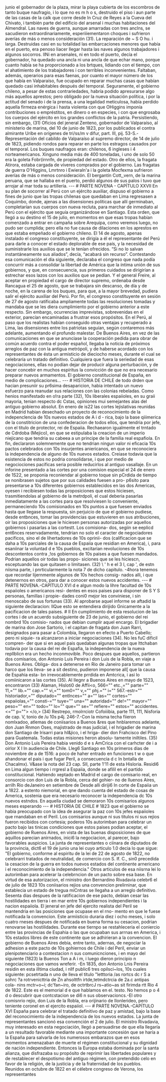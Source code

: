 junio el gobernador de la plaza, mirar la playa cubierta de los escombros de tanto buque naufragio, i lo que no es m h o s, destruido el piso i aun parte de las casas de la calk que corre desde In Cruz de Reyes a la Cueva del Chivato, i también parte del edificio del arsenal i muchas habitaciones del Almendral. Las naves de guerra, aunque amarradas con tres anclns, se sacudieron extraordinariamente, esperiiiementaron choques i sufrieron averías de más o menos consideración (31). La reparación de ~ S O hu. i larga. Destruidas casi en su totalidad las embarcaciones menores que había en el puerto, era penoso Iiacer llegar hasta las naves algunos trabajadores i algunos socorros. llNi en arsenales, ni en todo el puerto, decía el gobernador, ha quedado una ancla ni una ancla de que echar mano, porque cuanto había se ha proporcionado a los brtques, lidiando con el tiempo, con el ahatimiento de los trabajadores i con terribles inconvenientes. Faltaban, además, operarios para esas faenas, por cuanto el mayor número de los que había en Valparaíso, fue ocupado en reparar muchas casas que habían quedado casi inhabitables después del temporal. Seguramente, el gobierno chileno, a pesar de estas contrariedades, habría podido apresurarse algo más aquellos aprestos; pero obligado por la nueva situación política, i por la actitud del senado i de la prensa, a una legalidad meticulosa, había perdido aquella firmeza enérgica i hasta violenta con que OHiggins imponía contribuciones o empréstitos, en dinero o en especies, i con que engrosaba los cuerpos del ejército en los grandes conflictos de la patria. Persistiendo, sin embargo, (31) Oficios del jeneral Zenteno, gobernador de Valparaíso, al ministerio de marina, del 10 de junio de 1823, por los publicados el contra almirante Uribe en orígenes de tri/ss/m v difur, part. III, pij. 53-S.-Representación del cabildo de Valparaíso al supremo director, de 14 de julio de 1823, pidiendo rondos para reparar en parte los estragos causados por el temporal. Los buques naufragos eran: chilenos, 6 ingleses i 4 norteamericanos. Xinguno media más de 400 toneladas, i uno de solo 50 era la goleta Fobr(irnnfn, de propiedad del estado. Otro de ellos, la fragata Atirora, estaba cargada de víveres comprados por el gobierno. Las fragatas de guerra O'Higgins, Lmrtnro i Ewieraln'a i la goleta Mocfexma sufrieron averías de más o menos consideración. El bergantín Cott,,vern, de la marina peruana, que se hallaba en el puerto, perdió algunos de sus palos i tuvo que arrojar al mar toda su artillería. --- # PARTE NOVENA - CAPÍTULO XXVII En su plan de socorrer al Perú con un ejército auxiliar, dispuso el gobierno a fines de junio que las tropas chilenas que quedaban en Lima regresasen a Coquimbo, donde, ajenas a las disensiones políticas que allí germinaban, completarían sus cuerpos con nueva recluta, para marchar de inmediato al Perú con el ejército que seguía organizándose en Santiago. Esta orden, que llegó a su destino el 15 de julio, en momentos en que esas tropas habían comenzado a entrar en campaña sobre Arequipa, como veremos luego, no pudo ser cumplida; pero ella no fue causa de dilaciones en los aprestos en que estaba empeñado el gobierno chileno. El 14 de agosto, apenas instalado el congreso constituyente, se dirigía a él el representante del Perú para darle a conocer el estado deplorable de ese país, y la necesidad de suministrarle los auxilios que se le tenían ofrecidos. “Si no lo salvan instantáneamente sus aliados”, decía, “acabará sin recurso”. Contestando esa comunicación el día siguiente, declaraba el congreso que nada podía concurrir más a consolidar la libertad de América que la íntima unión de sus gobiernos, y que, en consecuencia, sus primeros cuidados se dirigirían a estrechar esos lazos con los auxilios que se pedían. Y el general Freire, al aceptar en propiedad el cargo de director supremo, ordenaba desde Rancagua el 25 de agosto, que se trabajara sin descanso, de día y de noche, en la carena de los buques, para que, a la mayor brevedad, pudiera salir el ejército auxiliar del Perú. Por fin, el congreso constituyente en sesión de 27 de agosto ratificaba ampliamente todas las resoluciones tomadas y mandaba que se les diera cumplimiento por el gobierno anterior a este respecto. Sin embargo, ocurrencias imprevistas, sobrevenidas en el exterior, parecían encaminadas a frustrar esos propósitos. En el Perú, al paso que los realistas habían conseguido otras ventajas y recuperado a Lima, las disensiones entre los patriotas seguían, según contaremos más adelante, aumentando el profundo malestar. De Buenos Aires, en vez de las comunicaciones en que se anunciase la cooperación pedida para obrar de común acuerdo contra el poder español, llegaba la noticia de próximos arreglos de paz con la antigua metrópoli, y de haberse acordado con los representantes de ésta un armisticio de dieciocho meses, durante el cual se celebraría un tratado definitivo. Cualquiera que fuera la seriedad de esas negociaciones, ellas no podían dejar de producir alguna perturbación, y de hacer concebir en muchos espíritus la convicción de que no era necesario preparar nuevos armamentos. El gobierno constitucional de España, en medio de complicaciones... --- # HISTORIA DE CHILE de todo drden que hacian presuniir su pr6sima desaparicion, habia intentado un nuevo esfuerzo para reanudar sus relaciones con las colonias rebeladas. Como henios manifestado en o!ra parte (32), 10s liberales espaiioles, en su graii mayoria, tenian respecto dc Cstas, opiniones mui semejantes alas del antiguo gobierno absolut. En enero de is22 las cortes lejislativas reunidas en Madrid habian desechado un proyecto de reconocimiento de la indepenclencia de 10s nuevos estados de A i d - rica, bajo la base qiiimerica de la constitricion de una confederacion de todos ellos, que tendria por jefe, con el titulo de protector, rei de Espaiia. Rechaearon igualmente el trntado de Cdrdoba (Mejico), en que se estipulaba la creacion de un imperio niejicano que tendria su cabeea a un principe de la familia real espafiola. En fin, declararon solemnemente que no tendrian ningun valor ni eficacia 10s pactos celebrados con 10s insurjentes aniericanos, en que se reconociera la independencia de alguno de 10s nuevos estados. Creiase todavia que la esistencia de estos no podria consolidarse, i que por medio de negociociones pacificas seria posible reducirlos al antiguo vasallaje. En un inforine presentado a las cortes por una comision especial el 24 de enero de 1S22, se proponia reconiendar al gobierno toque sin pCrdida de tiempo se nonibrasen sujetos que por sus calidades fuesen a pro- p6sito para presentarse a 10s diferentes gobiernos establecidos en las dos Americas, oyesen i recibiesen todas las proposiciones que estos hiciesen, trasmitiendolas al gobierno de la metrdpoli, el cual deberia pasarlas inmediatamente a las cortes para que resolviesen lo conveniente, permaneciendo 10s comisionados en 10s puntos a que fuesen enviados hasta que llegase la respuesta, sin perjuicio de que el gobierno pudiese, desde entbnces, tomar las providencias que estuvieren en sus atribuciones, oir las proposiciones que le hiciesen personas autorizadas por aquellos gobiernos i pasarlas a las cortestt. Los comisiona- dos, segiin se eeplicd ent6nces reservadamente, tendrian no solo el caracter de negociadores pacificos, sino el de lihertadores de 10s oprinii- dos (calificacion que se daha a 10s parciales de la causa de Espaiia que residian en America), i, para esaniinar la voluntad d e 10s pueblos, excitarian revoluciones de 10s descontentos contra ,!os gobiernos de 10s paises a que fuesen mandados. Podrian aquellos oir todas las propo- siciones que se les hiciescn, esceptuando las que quitasen o limitasen. (32) \ ' h e el 3 I, cap \', de estn niisma parte, i pnrticularmente la nota 7 de dicho capitulo. -4hora tenemos que recordar lijernmente algunos de 10s hechos consig- nados alli, i que detenernos en otros, para dar a conocer estos nuevos accidentes. --- # PARTE NOVENA.-CAPÍTULO XVI d e algun modo la lihre facultad de 10s espaiioles o americanos resi- dentes en esos paises para disponer de S Y S personas, famillas i propie- dades coni0 mejor les conviniese, i sin menoscabo de sus fortunas (33). AI aprobarse aquel informe se aftadid la siguiente declaracion: IlQue esto se entendiera dirijido Gnicamente a la pacificacion de tales paises. # II En cumplimiento de esta resolucion de las cortes i de un acuerdo subsiguiente de 23 de junio, el gobierno del rei nombrd 10s comisio- nados que debian cumplir aquel encargo. El brigadier de marina don Jose Sartorio, i el capitan de fragata don Juan Rarri, designados para pasar a Colombia, llegaron en efecto a Puerto Cabello; pero ni siquie- ra alcanzaron a iniciar negociaciones (34). No les fuC dificil compren- der que si en aquel pais quedaban algunas tropas que lttchaban todavia por la causa del rei de Espafia, la independencia de la nueva repllblicn era un hecho inconmovible. Poco despues que aquellos, partieron dos comisarios, don Antonio Luis Pereira i don Luis de la Robla, en viaje a Buenos Aires. Obliga- dos a detenerse en Rio de Janeiro para tomar un harco que los Ileva- se a sit destino, pudieron imponerse all[ que la causa de Espahia esta- bn irrevocablemente prrdida en Amtcrica, i asi lo comiinicaron a las cortes (35). AI Ilegnr a Buenos Aires en mayo de 1S23, encontraron (33) Alaman, Hisloti0 de Affii<o, 566="" etc.,="" parte="" 11,="" lib.="" cap.="" vi,="" tom0="" v,="" phj.="" i="" 567.-estr="" historiador,="" diputado="" entlnces="" a="" las="" cortes="" espaiiolas,="" consti-="" tuye="" una="" autoridad="" de!="" mayor="" peso="" en="" todo="" lo="" que="" se="" refiere="" estos="" accidentes.&#x3C;="" p=""> </o,> (34) Restrepo, rmolrrciotr Cofoiiibia, parte 111, 111, Nisforia de cap. V, tonio de /u 10s p4j. 246-7.-Con la misma techa fiieron nomlxadoo, atlemas de coniisarios a Buenos &#x26;res que hnblaremos adelante, don Juan Rnmon Oses, majistrado de mas judicial, i el hrigadier de marina don Santiago de Irisarri para hI&#x26;jico, i el hriga- dier don Frahcisco del Pino para Guatemala. Todas estas misiones heron absolu- tamente iniltiles. (35) Don Antonio Luis Pereira habia venido d e s AmCrica con el carhcter de i a oirlor X I In audiencia de Chile. Lleg6 Santiago en 10s primeros dias de noviembre de a de 1516: a poco de haher entrado en funciones t w o que ahandonar el pais i que fugar Peril, a consecuencia d c In bntalla de Chacalmx). V&#x26;ase la nota del 23 cap. SII, parte 1'11 de esta Hisloria. Residi6 en Lima algun tiempo i rrgresl a Espaiia, donde se afilil en el partido constitucional. Hahiendo xeptado en Madrid el cargo de comisario real, en consorcio con don Luis de la Robla, cerca del gohier- no de Iluenos Aires, arrilh Rio deJaneiro en setiembre de Desde alli diriji6 In corte de Espaiia un a 1822. a estento niemorial, en qne dando cuenta del estado de cosas de America, sostenia que era necesario reconocer la independencia dc 10s nuevos estndos. En aquella ciudad se demoraron 10s comisarios algunos meses esperando --- # HISTORIA DE CHILE # 1823 que el gobierno se habia preocupado con la idea de asegurar la paz con 10s jefes espaiioles que rnandaban en el Peril. Los comisarios aunque ni sus titulos ni sus rejios fueron recibidos con cortesia; poderos 10s autorimban para celebrar un pacto bajo las tinicas condiciones que estos paises podian aceptar, el gobierno de Ruenos Aires, en vista de las buenas disposiciones de que aquillos parecian anirnados, inici6 la negociacion, al parecer, bajo favorables auspicios. La junta de representantes o ciinara de diputados de la provincia, dict6 el 19 de junio una lei cuyo articulo 1.0 decia lo que sigue: "El gobierno, conforme al espiritu de la lei de 22 de agosto de 1822, no celebrarri tratados de neutralidad, de comercio con S. If. C., sin0 precedida la cesacion de la guerra en todos nuevos estados del continente arnericano i el reconocimiento de la independencia." Otros articulos de esa niisrna lei lo autorimban para acelerar la celebrncion de un pacto sobre esa base. En virtud de esa autorizacion, el rninistro don Bernardino Rivadavia celebr6 el de julio de 1823 10s coniisarios rejios una convencion prelirninar, que establecia un estado de tregua miCntras se llegaha a un arreglo definitivo. Sesenta dias despues de la ratificacion de ese pacto, debian cesar las hostilidades en tierra i en mar entre 10s gobiernos independientes i la nacion espaiiola. El jeneral en jefe del ejercito realista del Peril se mantendria en las posiciones que ocupase en el rno- mento en que le fuese notificada la convencion. Este armiisticio duraria diez i ocho meses, i solo cuatro rneses despues de notificada en buena forma su cesacion, podrian renovarse las hostilidades. Durante ese tiernpo se restahleceria el coniercio entre las provincias de Espahia o las que ocupaban sus arrnas en America, i 10s estados libres de este continente que se adhirieran a la convencion. El gobierno de Buenos Aires debia, entre tanto, adernas, de negociar la adhesion a este pacto de 10s gohiernos de Chile i del Peril, enviar un plenipotenciario a contestacion n sus comunicnciones, i en mayo del siguiente (1823) la Buenos Ton a A i m, i luego dieron principio n negociaciones que vamos wreferir. -En 1835, don Antonio Lnis Pereira residin en esta illtima ciudad, i nllf public6 tres opilsci~los, 10s cuales siguiente: pcsetrtada n uno de lleva el titulo "letttoria /as rortcs dc r S a sohrc ?a rotrvenicttria de Zn ahsolttfn irtde,tetmdctrcia de 2a.c antipas cola- nins mctr+o~i; dc'fan~iro, de octrtbrcJ rs~atio~as sit firimda rtt Rio 4 de 1822. Este es el memorial d e que hablamos en el. testo. No hemos p o 4 d o descubrir que contcstacion se di6 n sus observacioncs.-El otro comisnrio rejio, don Luis de la Robla, era orijinario de IIonIerideo, pero teniente coronel en el ejercito espaiiol. --- # PARTE NOVENA.-CAPÍTULO XVI España para celebrar el tratado definitivo de paz y amistad, bajo la base del reconocimiento de la independencia de los nuevos estados. La junta de representantes sancionó esa convención el 2 de julio. El ministro Rivadavia, muy interesado en esta negociación, llegó a persuadirse de que ella llegaría a un resultado favorable mediante una importante concesión que se haría a la España para salvarla de los numerosos embarazos que en esos momentos amenazaban de muerte el régimen constitucional y su dignidad de nación independiente. Entonces la Europa estaba dominada por la santa alianza, que disfrazaba su propósito de reprimir las libertades populares y de restablecer el despotismo del antiguo régimen, con pretendido celo en favor de la religión, de la justicia y de la fraternidad de los pueblos. Reunidos en octubre de 1822 en el célebre congreso de Verona, los representantes